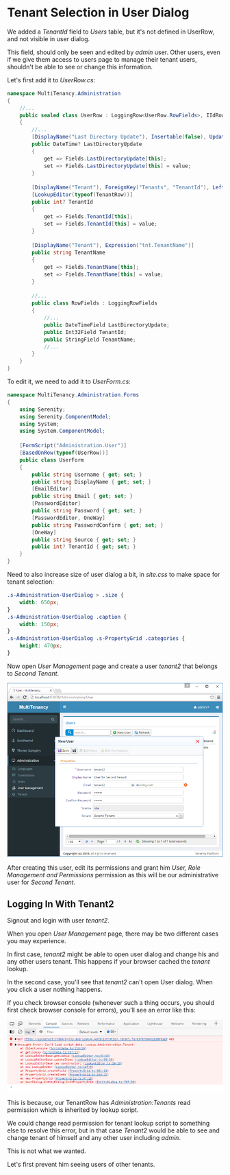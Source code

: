 # Tenant Selection in User Dialog

We added a *TenantId* field to *Users* table, but it's not defined in UserRow, and not visible in user dialog.

This field, should only be seen and edited by *admin* user. Other users, even if we give them access to users page to manage their tenant users, shouldn't be able to see or change this information.

Let's first add it to *UserRow.cs*:

```cs
namespace MultiTenancy.Administration
{
    //...
    public sealed class UserRow : LoggingRow<UserRow.RowFields>, IIdRow, INameRow, IIsActiveRow
    {
        //...
        [DisplayName("Last Directory Update"), Insertable(false), Updatable(false)]
        public DateTime? LastDirectoryUpdate
        {
            get => Fields.LastDirectoryUpdate[this];
            set => Fields.LastDirectoryUpdate[this] = value;
        }

        [DisplayName("Tenant"), ForeignKey("Tenants", "TenantId"), LeftJoin("tnt")]
        [LookupEditor(typeof(TenantRow))]
        public int? TenantId
        {
            get => Fields.TenantId[this];
            set => Fields.TenantId[this] = value;
        }

        [DisplayName("Tenant"), Expression("tnt.TenantName")]
        public string TenantName
        {
            get => Fields.TenantName[this];
            set => Fields.TenantName[this] = value;
        }

        //...
        public class RowFields : LoggingRowFields
        {
            //...
            public DateTimeField LastDirectoryUpdate;
            public Int32Field TenantId;
            public StringField TenantName;
            //...
        }
    }
}

```

To edit it, we need to add it to *UserForm.cs*:

```cs
namespace MultiTenancy.Administration.Forms
{
    using Serenity;
    using Serenity.ComponentModel;
    using System;
    using System.ComponentModel;

    [FormScript("Administration.User")]
    [BasedOnRow(typeof(UserRow))]
    public class UserForm
    {
        public string Username { get; set; }
        public string DisplayName { get; set; }
        [EmailEditor]
        public string Email { get; set; }
        [PasswordEditor]
        public string Password { get; set; }
        [PasswordEditor, OneWay]
        public string PasswordConfirm { get; set; }
        [OneWay]
        public string Source { get; set; }
        public int? TenantId { get; set; }
    }
}
```

Need to also increase size of user dialog a bit, in *site.css* to make space for tenant selection:

```css
.s-Administration-UserDialog > .size { 
    width: 650px; 
}
.s-Administration-UserDialog .caption { 
    width: 150px; 
}
.s-Administration-UserDialog .s-PropertyGrid .categories { 
    height: 470px;
}
```

Now open *User Management* page and create a user *tenant2* that belongs to *Second Tenant*.

![Tenant2 User](img/create_tenant2_user.png)

After creating this user, edit its permissions and grant him *User, Role Management and Permissions* permission as this will be our administrative user for *Second Tenant*.

## Logging In With Tenant2

Signout and login with user *tenant2*.

When you open *User Management* page, there may be two different cases you may experience.

In first case, *tenant2* might be able to open user dialog and change his and any other users tenant. This happens if your browser cached the *tenant* lookup.

In the second case, you'll see that *tenant2* can't open User dialog. When you click a user nothing happens.

If you check browser console (whenever such a thing occurs, you should first check browser console for errors), you'll see an error like this:

![Tenant2 Logged In](img/tenant_lookup_error.png)

This is because, our TenantRow has _Administration:Tenants_ read permission which is inherited by lookup script. 

We could change read permission for tenant lookup script to something else to resolve this error, but in that case _Tenant2_ would be able to see and change tenant of himself and any other user including _admin_.

This is not what we wanted.

Let's first prevent him seeing users of other tenants.
